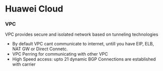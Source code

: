 # Huawei Cloud

### VPC
VPC provides secure and isolated network based on tunneling technologies
- By default VPC cant communicate to internet, untill you have EIP, ELB, NAT GW or Direct Connetc.
- VPC Perring for communicating with other VPC
- High Speed access: upto 21 dynamic BGP Connections are established with carrier
